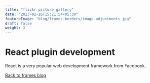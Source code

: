 ```yaml
---
title: "flickr picture gallery"
date: "2023-02-16T15:21:54+05:30"
featureImage: "blog/frames-borders/image-adjustments.jpg"
draft: false
weight: 3
---
```


# React plugin development

React is a very popular web development framework from Facebook.

[Back to frames blog](/blog/frames-borders)
